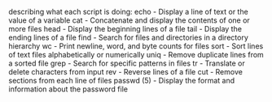 describing what each script is doing:
echo - Display a line of text or the value of a variable
cat - Concatenate and display the contents of one or more files
head - Display the beginning lines of a file
tail - Display the ending lines of a file
find - Search for files and directories in a directory hierarchy
wc - Print newline, word, and byte counts for files
sort - Sort lines of text files alphabetically or numerically
uniq - Remove duplicate lines from a sorted file
grep - Search for specific patterns in files
tr - Translate or delete characters from input
rev - Reverse lines of a file
cut - Remove sections from each line of files
passwd (5) - Display the format and information about the password file
